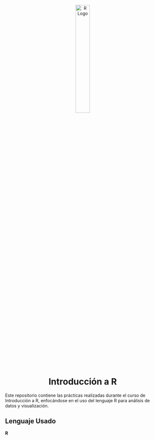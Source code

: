 
<p align="center">
  <img src="https://workingnation.com/wp-content/uploads/2018/05/R_logo.svg_.png" alt="R Logo" width="30%">
</p>

<h1 align="center">Introducción a R</h1>

Este repositorio contiene las prácticas realizadas durante el curso de Introducción a R, enfocándose en el uso del lenguaje R para análisis de datos y visualización.


## Lenguaje Usado

**R**
